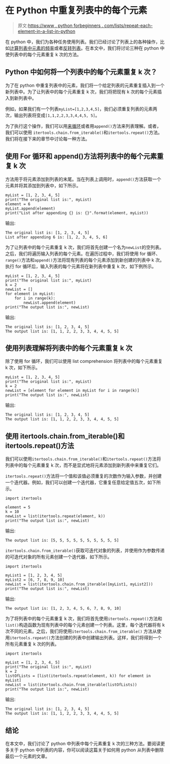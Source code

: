 # 在 Python 中重复列表中的每个元素

> 原文:[https://www . python forbeginners . com/lists/repeat-each-element-in-a-list-in-python](https://www.pythonforbeginners.com/lists/repeat-each-element-in-a-list-in-python)

在 python 中，我们为各种任务使用列表。我们已经讨论了列表上的各种操作，比如[计算列表中元素的频率](https://www.pythonforbeginners.com/lists/count-the-frequency-of-elements-in-a-list)或者[反转列表](https://www.pythonforbeginners.com/lists/how-to-reverse-a-list-in-python)。在本文中，我们将讨论三种在 python 中使列表中的每个元素重复 k 次的方法。

## Python 中如何将一个列表中的每个元素重复 k 次？

为了在 python 中重复列表中的元素，我们将一个给定列表的元素重复插入到一个新列表中。为了让列表中的每个元素重复 k 次，我们将把现有 k 次的每个元素插入到新列表中。

例如，如果我们有一个列表`myList=[1,2,3,4,5]`，我们必须重复列表的元素两次，输出列表将变成`[1,1,2,2,3,3,4,4,5, 5]`。

为了执行这个操作，我们可以用[来循环](https://www.pythonforbeginners.com/basics/loops)或者用`append()`方法来列表理解。或者，我们可以使用 `itertools.chain.from_iterable()`和`itertools.repeat()`方法。我们将在接下来的章节中讨论每一种方法。

## 使用 For 循环和 append()方法将列表中的每个元素重复 k 次

方法用于将元素添加到列表的末尾。当在列表上调用时，`append()`方法获取一个元素并将其添加到列表中，如下所示。

```
myList = [1, 2, 3, 4, 5]
print("The original list is:", myList)
element = 6
myList.append(element)
print("List after appending {} is: {}".format(element, myList))
```

输出:

```
The original list is: [1, 2, 3, 4, 5]
List after appending 6 is: [1, 2, 3, 4, 5, 6]
```

为了让列表中的每个元素重复 k 次，我们将首先创建一个名为`newList`的空列表。之后，我们将遍历输入列表的每个元素。在遍历过程中，我们将使用 for 循环、`range()`方法和`append()`方法将现有列表的每个元素添加到新创建的列表中 k 次。执行 for 循环后，输入列表的每个元素将在新列表中重复 k 次，如下例所示。

```
myList = [1, 2, 3, 4, 5]
print("The original list is:", myList)
k = 2
newList = []
for element in myList:
    for i in range(k):
        newList.append(element)
print("The output list is:", newList)
```

输出:

```
The original list is: [1, 2, 3, 4, 5]
The output list is: [1, 1, 2, 2, 3, 3, 4, 4, 5, 5]
```

## 使用列表理解将列表中的每个元素重复 k 次

除了使用 for 循环，我们可以使用 list comprehension 将列表中的每个元素重复 k 次，如下所示。

```
myList = [1, 2, 3, 4, 5]
print("The original list is:", myList)
k = 2
newList = [element for element in myList for i in range(k)]
print("The output list is:", newList)
```

输出:

```
The original list is: [1, 2, 3, 4, 5]
The output list is: [1, 1, 2, 2, 3, 3, 4, 4, 5, 5]
```

## 使用 itertools.chain.from_iterable()和 itertools.repeat()方法

我们可以使用`itertools.chain.from_iterable()`和`itertools.repeat()`方法将列表中的每个元素重复 k 次，而不是显式地将元素添加到新列表中来重复它们。

`itertools.repeat()`方法将一个值和该值必须重复的次数作为输入参数，并创建一个迭代器。例如，我们可以创建一个迭代器，它重复任意给定值五次，如下所示。

```
import itertools

element = 5
k = 10
newList = list(itertools.repeat(element, k))
print("The output list is:", newList)
```

输出:

```
The output list is: [5, 5, 5, 5, 5, 5, 5, 5, 5, 5] 
```

`itertools.chain.from_iterable()`获取可迭代对象的列表，并使用作为参数传递的可迭代对象的所有元素创建一个迭代器，如下所示。

```
import itertools

myList1 = [1, 2, 3, 4, 5]
myList2 = [6, 7, 8, 9, 10]
newList = list(itertools.chain.from_iterable([myList1, myList2]))
print("The output list is:", newList)
```

输出:

```
The output list is: [1, 2, 3, 4, 5, 6, 7, 8, 9, 10]
```

为了将列表中的每个元素重复 k 次，我们将首先使用`itertools.repeat()`方法和`list()`构造函数为现有列表中的每个元素创建一个列表。这里，每个迭代器将有 k 次不同的元素。之后，我们将使用`itertools.chain.from_iterable()` 方法从使用`itertools.repeat()`方法创建的列表中创建输出列表。这样，我们将得到一个所有元素重复 k 次的列表。

```
import itertools

myList = [1, 2, 3, 4, 5]
print("The original list is:", myList)
k = 2
listOfLists = [list(itertools.repeat(element, k)) for element in myList]
newList = list(itertools.chain.from_iterable(listOfLists))
print("The output list is:", newList)
```

输出:

```
The original list is: [1, 2, 3, 4, 5]
The output list is: [1, 1, 2, 2, 3, 3, 4, 4, 5, 5]
```

## 结论

在本文中，我们讨论了 python 中列表中每个元素重复 k 次的三种方法。要阅读更多关于 python 中列表的内容，你可以阅读这篇关于如何用 python 从列表中删除最后一个元素的文章。